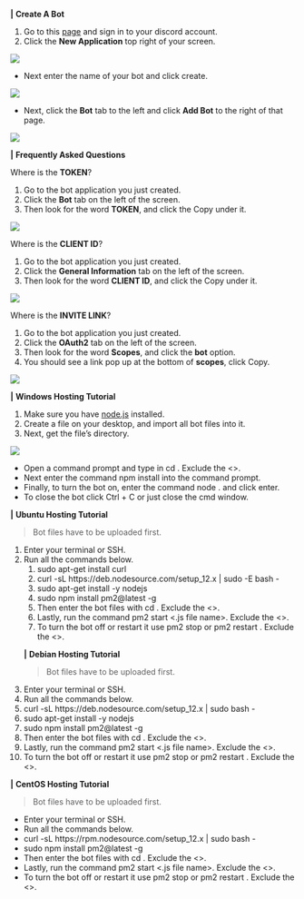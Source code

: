 <!DOCTYPE html>
<html>
<head>
	<title></title>
</head>
<body>
	<p><strong>|</strong> <strong>Create A Bot</strong></p>
	<ol>
		<li>Go to this <u>page</u> and sign in to your discord account.</li>
		<li>Click the <strong>New Application</strong> top right of your screen.</li>
	</ol>
	<p><img src="https://i.imgur.com/fzlrdqV.png"></p>
	<ul>
		<li>Next enter the name of your bot and click create.</li>
	</ul>
	<p><img src="https://i.imgur.com/LR6rIWs.png"></p>
	<ul>
		<li>Next, click the <strong>Bot</strong> tab to the left and click <strong>Add Bot</strong> to the right of that page.</li>
	</ul>
	<p><img src="https://i.imgur.com/OqR63ux.png"></p>
	<p><strong>|</strong> <strong>Frequently Asked Questions</strong></p>
	<p>Where is the <strong>TOKEN</strong>?</p>
	<ol>
		<li>Go to the bot application you just created.</li>
		<li>Click the <strong>Bot</strong> tab on the left of the screen.</li>
		<li>Then look for the word <strong>TOKEN</strong>, and click the Copy under it.</li>
	</ol>
	<p><img src="https://i.imgur.com/YI9Ijnd.png"></p>
	<p>Where is the <strong>CLIENT ID</strong>?</p>
	<ol>
		<li>Go to the bot application you just created.</li>
		<li>Click the <strong>General Information</strong> tab on the left of the screen.</li>
		<li>Then look for the word <strong>CLIENT ID</strong>, and click the Copy under it.</li>
	</ol>
	<p><img src="https://i.imgur.com/oLPw86e.png"></p>
	<p>Where is the <strong>INVITE LINK</strong>?</p>
	<ol>
		<li>Go to the bot application you just created.</li>
		<li>Click the <strong>OAuth2</strong> tab on the left of the screen.</li>
		<li>Then look for the word <strong>Scopes</strong>, and click the <strong>bot</strong> option.</li>
		<li>You should see a link pop up at the bottom of <strong>scopes</strong>, click Copy.</li>
	</ol>
	<p><img src="https://i.imgur.com/NMTlsN3.png"></p>
	<p><strong>|</strong> <strong>Windows Hosting Tutorial</strong></p>
	<ol>
		<li>Make sure you have <u>node.js</u> installed.</li>
		<li>Create a file on your desktop, and import all bot files into it.</li>
		<li>Next, get the file’s directory.</li>
	</ol>
	<p><img src="https://i.imgur.com/WQ3ZAvg.png"></p>
	<ul>
		<li>Open a command prompt and type in cd . Exclude the &lt;&gt;.</li>
		<li>Next enter the command npm install into the command prompt.</li>
		<li>Finally, to turn the bot on, enter the command node . and click enter.</li>
		<li>To close the bot click Ctrl + C or just close the cmd window.</li>
	</ul>
	<p><strong>|</strong> <strong>Ubuntu Hosting Tutorial</strong></p>
	<p></p>
	<blockquote>
		Bot files have to be uploaded first.
	</blockquote>
	<p></p>
	<ol>
		<li>Enter your terminal or SSH.</li>
		<li>Run all the commands below.
			<ol>
				<li>sudo apt-get install curl</li>
				<li>curl -sL https://deb.nodesource.com/setup_12.x | sudo -E bash -</li>
				<li>sudo apt-get install -y nodejs</li>
				<li>sudo npm install pm2@latest -g</li>
				<li>Then enter the bot files with cd . Exclude the &lt;&gt;.</li>
				<li>Lastly, run the command pm2 start &lt;.js file name&gt;. Exclude the &lt;&gt;.</li>
				<li>To turn the bot off or restart it use pm2 stop or pm2 restart . Exclude the &lt;&gt;.</li>
			</ol>
			<p><strong>|</strong> <strong>Debian Hosting Tutorial</strong></p>
			<p></p>
			<blockquote>
				Bot files have to be uploaded first.
			</blockquote>
			<p></p>
		</li>
		<li>Enter your terminal or SSH.</li>
		<li>Run all the commands below.</li>
		<li>curl -sL https://deb.nodesource.com/setup_12.x | sudo bash -</li>
		<li>sudo apt-get install -y nodejs</li>
		<li>sudo npm install pm2@latest -g</li>
		<li>Then enter the bot files with cd . Exclude the &lt;&gt;.</li>
		<li>Lastly, run the command pm2 start &lt;.js file name&gt;. Exclude the &lt;&gt;.</li>
		<li>To turn the bot off or restart it use pm2 stop or pm2 restart . Exclude the &lt;&gt;.</li>
	</ol>
	<p><strong>|</strong> <strong>CentOS Hosting Tutorial</strong></p>
	<p></p>
	<blockquote>
		Bot files have to be uploaded first.
	</blockquote>
	<p></p>
	<ul>
		<li>Enter your terminal or SSH.</li>
		<li>Run all the commands below.</li>
		<li>curl -sL https://rpm.nodesource.com/setup_12.x | sudo bash -</li>
		<li>sudo npm install pm2@latest -g</li>
		<li>Then enter the bot files with cd . Exclude the &lt;&gt;.</li>
		<li>Lastly, run the command pm2 start &lt;.js file name&gt;. Exclude the &lt;&gt;.</li>
		<li>To turn the bot off or restart it use pm2 stop or pm2 restart . Exclude the &lt;&gt;.</li>
	</ul>
</body>
</html>